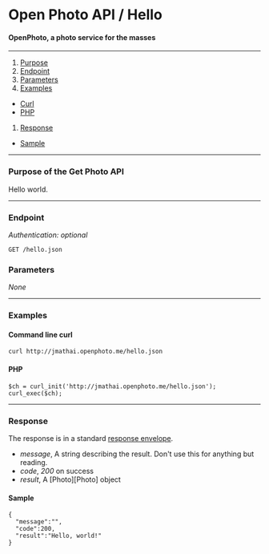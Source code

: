 Open Photo API / Hello
=======================
#### OpenPhoto, a photo service for the masses

----------------------------------------

1. [Purpose][purpose]
1. [Endpoint][endpoint]
1. [Parameters][parameters]
1. [Examples][examples]
  * [Curl][example-curl]
  * [PHP][example-php]
1. [Response][response]
  * [Sample][sample]

----------------------------------------

<a name="purpose"></a>
### Purpose of the Get Photo API

Hello world.

----------------------------------------

<a name="endpoint"></a>
### Endpoint

_Authentication: optional_

    GET /hello.json

<a name="parameters"></a>
### Parameters

_None_

----------------------------------------

<a name="examples"></a>
### Examples

<a name="example-curl"></a>
#### Command line curl

    curl http://jmathai.openphoto.me/hello.json

<a name="example-php"></a>
#### PHP

    $ch = curl_init('http://jmathai.openphoto.me/hello.json');
    curl_exec($ch);

----------------------------------------

<a name="response"></a>
### Response

The response is in a standard [response envelope][Envelope].

* _message_, A string describing the result. Don't use this for anything but reading.
* _code_, _200_ on success
* _result_, A [Photo][Photo] object

<a name="sample"></a>
#### Sample

    {
      "message":"",
      "code":200,
      "result":"Hello, world!"
    }

[Envelope]: api/Envelope.markdown
[purpose]: #purpose
[endpoint]: #endpoint
[parameters]: #parameters
[examples]: #examples
[example-curl]: #example-curl
[example-php]: #example-php
[response]: #response
[sample]: #sample
